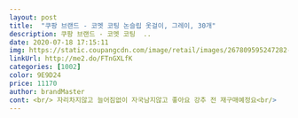 ```yaml
---
layout: post 
title:  "쿠팡 브랜드 - 코멧 코팅 논슬립 옷걸이, 그레이, 30개" 
description: 쿠팡 브랜드 - 코멧 코팅  ..
date: 2020-07-18 17:15:11 
img: https://static.coupangcdn.com/image/retail/images/267809595247282-58d1ce25-298c-4ef7-bc91-5f870412941d.jpg 
linkUrl: http://me2.do/FTnGXLfK 
categories: [1002] 
color: 9E9D24 
price: 11170 
author: brandMaster 
cont: <br/> 자리차지않고 늘어짐없이 자국남지않고 좋아요 강추 전 재구매예정요<br/> 
---
```

 